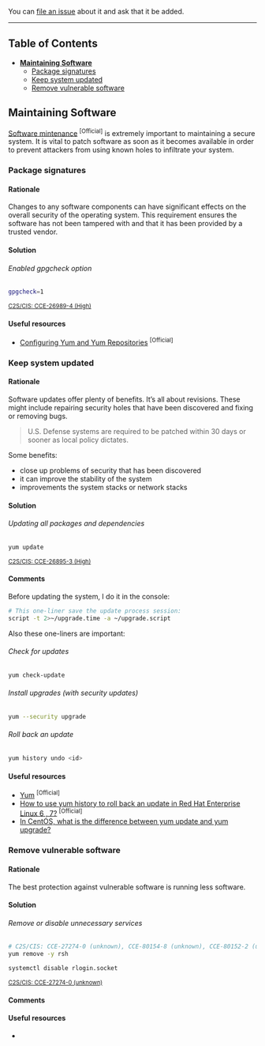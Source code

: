 You can [file an issue](https://github.com/trimstray/the-practical-linux-hardening-guide/issues) about it and ask that it be added.

---

## Table of Contents

- **[Maintaining Software](#maintaining-software)**
  * [Package signatures](#package-signatures)
  * [Keep system updated](#keep-system-updated)
  * [Remove vulnerable software](#remove-vulnerable-software)

## Maintaining Software

[Software mintenance](https://access.redhat.com/documentation/en-us/red_hat_enterprise_linux/6/html/security_guide/chap-security_guide-software_maintenance) <sup>[Official]</sup> is extremely important to maintaining a secure system. It is vital to patch software as soon as it becomes available in order to prevent attackers from using known holes to infiltrate your system.

### Package signatures

#### Rationale

Changes to any software components can have significant effects on the overall security of the operating system. This requirement ensures the software has not been tampered with and that it has been provided by a trusted vendor.

#### Solution

###### Enabled gpgcheck option

```bash
gpgcheck=1
```

<sup><a href="https://static.open-scap.org/ssg-guides/ssg-rhel7-guide-C2S.html#xccdf_org.ssgproject.content_rule_ensure_gpgcheck_globally_activated">C2S/CIS: CCE-26989-4 (High)</a></sup>

#### Useful resources

- [Configuring Yum and Yum Repositories](https://access.redhat.com/documentation/en-us/red_hat_enterprise_linux/6/html/deployment_guide/sec-configuring_yum_and_yum_repositories) <sup>[Official]</sup>

### Keep system updated

#### Rationale

Software updates offer plenty of benefits. It’s all about revisions. These might include repairing security holes that have been discovered and fixing or removing bugs.

  > U.S. Defense systems are required to be patched within 30 days or sooner as local policy dictates.

Some benefits:

- close up problems of security that has been discovered
- it can improve the stability of the system
- improvements the system stacks or network stacks

#### Solution

###### Updating all packages and dependencies

```bash
yum update
```

<sup><a href="https://static.open-scap.org/ssg-guides/ssg-rhel7-guide-C2S.html#xccdf_org.ssgproject.content_rule_security_patches_up_to_date">C2S/CIS: CCE-26895-3 (High)</a></sup>

#### Comments

Before updating the system, I do it in the console:

```bash
# This one-liner save the update process session:
script -t 2>~/upgrade.time -a ~/upgrade.script
```

Also these one-liners are important:

###### Check for updates

```bash
yum check-update
```

###### Install upgrades (with security updates)

```bash
yum --security upgrade
```

###### Roll back an update

```bash
yum history undo <id>
```

#### Useful resources

- [Yum](https://access.redhat.com/documentation/en-us/red_hat_enterprise_linux/6/html/deployment_guide/ch-yum) <sup>[Official]</sup>
- [How to use yum history to roll back an update in Red Hat Enterprise Linux 6 , 7?](https://access.redhat.com/solutions/64069) <sup>[Official]</sup>
- [In CentOS, what is the difference between yum update and yum upgrade?](https://unix.stackexchange.com/questions/55777/in-centos-what-is-the-difference-between-yum-update-and-yum-upgrade)

### Remove vulnerable software

#### Rationale

The best protection against vulnerable software is running less software.

#### Solution

###### Remove or disable unnecessary services

```bash
# C2S/CIS: CCE-27274-0 (unknown), CCE-80154-8 (unknown), CCE-80152-2 (unknown)
yum remove -y rsh

systemctl disable rlogin.socket
```

<sup><a href="https://static.open-scap.org/ssg-guides/ssg-rhel7-guide-C2S.html#xccdf_org.ssgproject.content_group_r_services">C2S/CIS: CCE-27274-0 (unknown)</a></sup>

#### Comments

#### Useful resources

- []()

